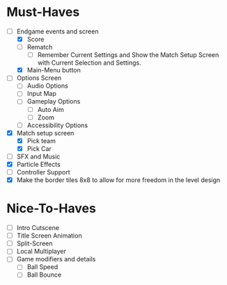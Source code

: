 # Must-Haves
- [ ] Endgame events and screen
	- [x] Score
	- [ ] Rematch
		- [ ] Remember Current Settings and Show the Match Setup Screen with Current Selection and Settings.
	- [x] Main-Menu button
- [ ] Options Screen
	- [ ] Audio Options
	- [ ] Input Map
	- [ ] Gameplay Options
		- [ ] Auto Aim
		- [ ] Zoom
	- [ ] Accessibility Options
- [x] Match setup screen
	- [x] Pick team
	- [x] Pick Car
- [ ] SFX and Music
- [x] Particle Effects
- [ ] Controller Support
- [x] Make the border tiles 8x8 to allow for more freedom in the level design
# Nice-To-Haves
- [ ] Intro Cutscene
- [ ] Title Screen Animation
- [ ] Split-Screen
- [ ] Local Multiplayer
- [ ] Game modifiers and details
	- [ ] Ball Speed
	- [ ] Ball Bounce